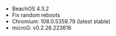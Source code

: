 * BeachOS 4.3.2
* Fix random reboots
* Chromium: 108.0.5359.79 (latest stable)
* microG: v0.2.26.223616
